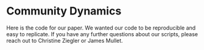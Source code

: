 # Community Dynamics

Here is the code for our paper. We wanted our code to be reproducible and easy to replicate. If you have any further questions about our scripts, please reach out to Christine Ziegler or James Mullet.
